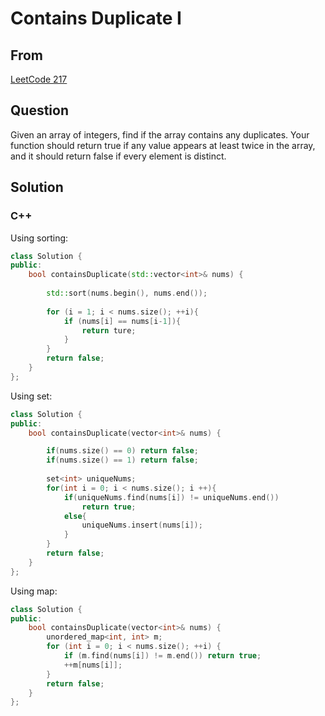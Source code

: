 # Contains Duplicate I



## From

[LeetCode 217](https://leetcode.com/problems/contains-duplicate/description/)



## Question

Given an array of integers, find if the array contains any duplicates. Your function should return true if any value appears at least twice in the array, and it should return false if every element is distinct.



## Solution  



### C++

Using sorting:

```c++
class Solution {  
public:  
    bool containsDuplicate(std::vector<int>& nums) {  
        
        std::sort(nums.begin(), nums.end());
        
        for (i = 1; i < nums.size(); ++i){
            if (nums[i] == nums[i-1]){
                return ture;
            }
        }
        return false;
    }  
}; 
```



Using set:

```cpp
class Solution {  
public:  
    bool containsDuplicate(vector<int>& nums) {  

        if(nums.size() == 0) return false;  
        if(nums.size() == 1) return false;  
          
        set<int> uniqueNums;  
        for(int i = 0; i < nums.size(); i ++){  
            if(uniqueNums.find(nums[i]) != uniqueNums.end())  
                return true;  
            else{  
                uniqueNums.insert(nums[i]);  
            }  
        }  
        return false;  
    }  
}; 
```



Using map:

```cpp
class Solution {
public:
    bool containsDuplicate(vector<int>& nums) {
        unordered_map<int, int> m;
        for (int i = 0; i < nums.size(); ++i) {
            if (m.find(nums[i]) != m.end()) return true;
            ++m[nums[i]];
        }
        return false;
    }
};
```

